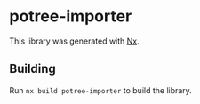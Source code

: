 # potree-importer

This library was generated with [Nx](https://nx.dev).

## Building

Run `nx build potree-importer` to build the library.
